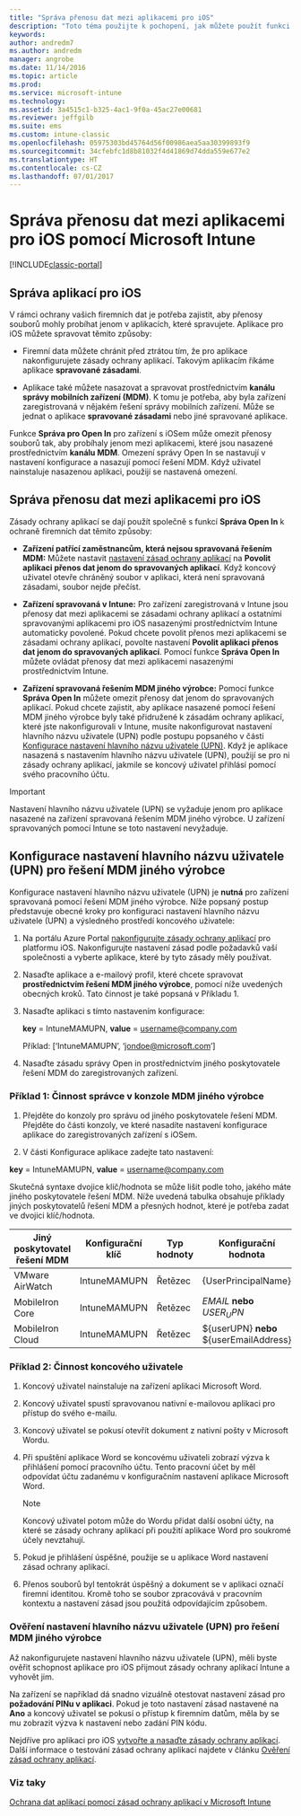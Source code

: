```yaml
---
title: "Správa přenosu dat mezi aplikacemi pro iOS"
description: "Toto téma použijte k pochopení, jak můžete použít funkci systému iOS Otevřít v a zásady správy mobilních aplikací ke správě přenosů dat mezi aplikacemi."
keywords: 
author: andredm7
ms.author: andredm
manager: angrobe
ms.date: 11/14/2016
ms.topic: article
ms.prod: 
ms.service: microsoft-intune
ms.technology: 
ms.assetid: 3a4515c1-b325-4ac1-9f0a-45ac27e00681
ms.reviewer: jeffgilb
ms.suite: ems
ms.custom: intune-classic
ms.openlocfilehash: 05975303bd45764d56f00986aea5aa30399893f9
ms.sourcegitcommit: 34cfebfc1d8b81032f4d41869d74dda559e677e2
ms.translationtype: HT
ms.contentlocale: cs-CZ
ms.lasthandoff: 07/01/2017
---
```

# <a name="manage-data-transfer-between-ios-apps-with-microsoft-intune"></a>Správa přenosu dat mezi aplikacemi pro iOS pomocí Microsoft Intune

[!INCLUDE[classic-portal](../includes/classic-portal.md)]

## <a name="manage-ios-apps"></a>Správa aplikací pro iOS
V rámci ochrany vašich firemních dat je potřeba zajistit, aby přenosy souborů mohly probíhat jenom v aplikacích, které spravujete.  Aplikace pro iOS můžete spravovat těmito způsoby:

-   Firemní data můžete chránit před ztrátou tím, že pro aplikace nakonfigurujete zásady ochrany aplikací. Takovým aplikacím říkáme aplikace **spravované zásadami**.

-   Aplikace také můžete nasazovat a spravovat prostřednictvím **kanálu správy mobilních zařízení (MDM)**.  K tomu je potřeba, aby byla zařízení zaregistrovaná v nějakém řešení správy mobilních zařízení. Může se jednat o aplikace **spravované zásadami** nebo jiné spravované aplikace.

Funkce **Správa pro Open In** pro zařízení s iOSem může omezit přenosy souborů tak, aby probíhaly jenom mezi aplikacemi, které jsou nasazené prostřednictvím **kanálu MDM**. Omezení správy Open In se nastavují v nastavení konfigurace a nasazují pomocí řešení MDM.  Když uživatel nainstaluje nasazenou aplikaci, použijí se nastavená omezení.

##  <a name="manage-data-transfer-between-ios-apps"></a>Správa přenosu dat mezi aplikacemi pro iOS
Zásady ochrany aplikací se dají použít společně s funkcí **Správa Open In** k ochraně firemních dat těmito způsoby:

-   **Zařízení patřící zaměstnancům, která nejsou spravovaná řešením MDM:** Můžete nastavit [nastavení zásad ochrany aplikací](create-and-deploy-mobile-app-management-policies-with-microsoft-intune.md) na **Povolit aplikaci přenos dat jenom do spravovaných aplikací**. Když koncový uživatel otevře chráněný soubor v aplikaci, která není spravovaná zásadami, soubor nejde přečíst.

-   **Zařízení spravovaná v Intune:** Pro zařízení zaregistrovaná v Intune jsou přenosy dat mezi aplikacemi se zásadami ochrany aplikací a ostatními spravovanými aplikacemi pro iOS nasazenými prostřednictvím Intune automaticky povolené. Pokud chcete povolit přenos mezi aplikacemi se zásadami ochrany aplikací, povolte nastavení **Povolit aplikaci přenos dat jenom do spravovaných aplikací**. Pomocí funkce **Správa Open In** můžete ovládat přenosy dat mezi aplikacemi nasazenými prostřednictvím Intune.   

-   **Zařízení spravovaná řešením MDM jiného výrobce:** Pomocí funkce **Správa Open In** můžete omezit přenosy dat jenom do spravovaných aplikací.
Pokud chcete zajistit, aby aplikace nasazené pomocí řešení MDM jiného výrobce byly také přidružené k zásadám ochrany aplikací, které jste nakonfigurovali v Intune, musíte nakonfigurovat nastavení hlavního názvu uživatele (UPN) podle postupu popsaného v části [Konfigurace nastavení hlavního názvu uživatele (UPN)](#configure-user-upn-setting-for-third-party-emm).  Když je aplikace nasazená s nastavením hlavního názvu uživatele (UPN), použijí se pro ni zásady ochrany aplikací, jakmile se koncový uživatel přihlásí pomocí svého pracovního účtu.

> [!IMPORTANT]
> Nastavení hlavního názvu uživatele (UPN) se vyžaduje jenom pro aplikace nasazené na zařízení spravovaná řešením MDM jiného výrobce.  U zařízení spravovaných pomocí Intune se toto nastavení nevyžaduje.

## <a name="configure-user-upn-setting-for-third-party-emm"></a>Konfigurace nastavení hlavního názvu uživatele (UPN) pro řešení MDM jiného výrobce
Konfigurace nastavení hlavního názvu uživatele (UPN) je **nutná** pro zařízení spravovaná pomocí řešení MDM jiného výrobce. Níže popsaný postup představuje obecné kroky pro konfiguraci nastavení hlavního názvu uživatele (UPN) a výsledného prostředí koncového uživatele:


1.  Na portálu Azure Portal [nakonfigurujte zásady ochrany aplikací](create-and-deploy-mobile-app-management-policies-with-microsoft-intune.md) pro platformu iOS. Nakonfigurujte nastavení zásad podle požadavků vaší společnosti a vyberte aplikace, které by tyto zásady měly používat.

2.  Nasaďte aplikace a e-mailový profil, které chcete spravovat **prostřednictvím řešení MDM jiného výrobce**, pomocí níže uvedených obecných kroků. Tato činnost je také popsaná v Příkladu 1.

  1.  Nasaďte aplikaci s tímto nastavením konfigurace:

      **key** = IntuneMAMUPN, **value** = <username@company.com>

      Příklad: [‘IntuneMAMUPN’, ‘jondoe@microsoft.com’]

  2.  Nasaďte zásadu správy Open in prostřednictvím jiného poskytovatele řešení MDM do zaregistrovaných zařízení.


### <a name="example-1-admin-experience-in-third-party-mdm-console"></a>Příklad 1: Činnost správce v konzole MDM jiného výrobce

1. Přejděte do konzoly pro správu od jiného poskytovatele řešení MDM. Přejděte do části konzoly, ve které nasadíte nastavení konfigurace aplikace do zaregistrovaných zařízení s iOSem.

2. V části Konfigurace aplikace zadejte tato nastavení:

  **key** = IntuneMAMUPN, **value** = <username@company.com>

  Skutečná syntaxe dvojice klíč/hodnota se může lišit podle toho, jakého máte jiného poskytovatele řešení MDM. Níže uvedená tabulka obsahuje příklady jiných poskytovatelů řešení MDM a přesných hodnot, které je potřeba zadat ve dvojici klíč/hodnota.

|Jiný poskytovatel řešení MDM| Konfigurační klíč | Typ hodnoty | Konfigurační hodnota|
| ------- | ---- | ---- | ---- |
| VMware AirWatch | IntuneMAMUPN | Řetězec | {UserPrincipalName}|
| MobileIron Core | IntuneMAMUPN | Řetězec | $EMAIL$ **nebo** $USER_UPN$ |
| MobileIron Cloud | IntuneMAMUPN | Řetězec | ${userUPN} **nebo** ${userEmailAddress} |

### <a name="example-2-end-user-experience"></a>Příklad 2: Činnost koncového uživatele

1.  Koncový uživatel nainstaluje na zařízení aplikaci Microsoft Word.

2.  Koncový uživatel spustí spravovanou nativní e-mailovou aplikaci pro přístup do svého e-mailu.

3.  Koncový uživatel se pokusí otevřít dokument z nativní pošty v Microsoft Wordu.

4.  Při spuštění aplikace Word se koncovému uživateli zobrazí výzva k přihlášení pomocí pracovního účtu.  Tento pracovní účet by měl odpovídat účtu zadanému v konfiguračním nastavení aplikace Microsoft Word.

    > [!NOTE]
    > Koncový uživatel potom může do Wordu přidat další osobní účty, na které se zásady ochrany aplikací při použití aplikace Word pro soukromé účely nevztahují.

5.  Pokud je přihlášení úspěšné, použije se u aplikace Word nastavení zásad ochrany aplikací.

6.  Přenos souborů byl tentokrát úspěšný a dokument se v aplikaci označí firemní identitou. Kromě toho se soubor zpracovává v pracovním kontextu a nastavení zásad jsou použitá odpovídajícím způsobem.

### <a name="validate-user-upn-setting-for-third-party-emm"></a>Ověření nastavení hlavního názvu uživatele (UPN) pro řešení MDM jiného výrobce

Až nakonfigurujete nastavení hlavního názvu uživatele (UPN), měli byste ověřit schopnost aplikace pro iOS přijmout zásady ochrany aplikací Intune a vyhovět jim.

Na zařízení se například dá snadno vizuálně otestovat nastavení zásad pro **požadování PINu v aplikaci**. Pokud je toto nastavení zásad nastavené na **Ano** a koncový uživatel se pokusí o přístup k firemním datům, měla by se mu zobrazit výzva k nastavení nebo zadání PIN kódu.

Nejdříve pro aplikaci pro iOS [vytvořte a nasaďte zásady ochrany aplikací](create-and-deploy-mobile-app-management-policies-with-microsoft-intune.md). Další informace o testování zásad ochrany aplikací najdete v článku [Ověření zásad ochrany aplikací](validate-mobile-application-management.md).



### <a name="see-also"></a>Viz taky
[Ochrana dat aplikací pomocí zásad ochrany aplikací v Microsoft Intune](protect-app-data-using-mobile-app-management-policies-with-microsoft-intune.md)
